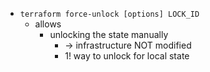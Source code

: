 - `terraform force-unlock [options] LOCK_ID `
  - allows
    - unlocking the state manually
      - -> infrastructure NOT modified
      - 1! way to unlock for local state
